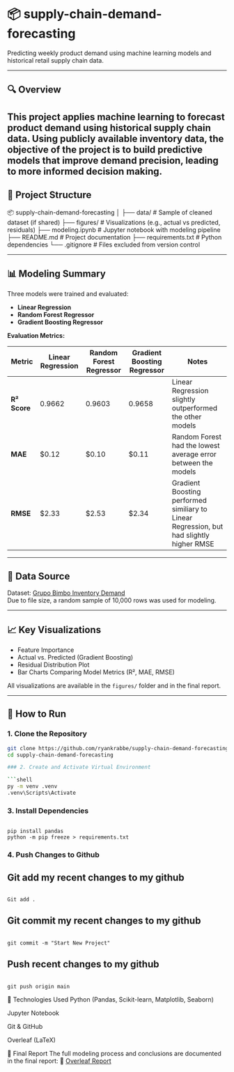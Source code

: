 # 📦 supply-chain-demand-forecasting

Predicting weekly product demand using machine learning models and historical retail supply chain data.

---

## 🔍 Overview

This project applies machine learning to forecast product demand using historical supply chain data. Using publicly available inventory data, the objective of the project is to build predictive models that improve demand precision, leading to more informed decision making.
---

## 📁 Project Structure

📦 supply-chain-demand-forecasting
│
├── data/ # Sample of cleaned dataset (if shared)
├── figures/ # Visualizations (e.g., actual vs predicted, residuals)
├── modeling.ipynb # Jupyter notebook with modeling pipeline
├── README.md # Project documentation
├── requirements.txt # Python dependencies
└── .gitignore # Files excluded from version control

---

## 📊 Modeling Summary

Three models were trained and evaluated:
- **Linear Regression**
- **Random Forest Regressor**
- **Gradient Boosting Regressor**

**Evaluation Metrics:**

| Metric         | Linear Regression | Random Forest Regressor | Gradient Boosting Regressor | Notes |
|----------------|--------------------|--------------------------|------------------------------|-------|
| **R² Score**   | 0.9662             | 0.9603                   | 0.9658                       | Linear Regression slightly outperformed the other models |
| **MAE**        | $0.12              | $0.10                    | $0.11                        | Random Forest had the lowest average error between the models |
| **RMSE**       | $2.33              | $2.53                    | $2.34                        | Gradient Boosting performed similiary to Linear Regression, but had slightly higher RMSE |

---

## 📂 Data Source

Dataset: [Grupo Bimbo Inventory Demand](https://www.kaggle.com/competitions/grupo-bimbo-inventory-demand)  
Due to file size, a random sample of 10,000 rows was used for modeling.

---

## 📈 Key Visualizations

- Feature Importance
- Actual vs. Predicted (Gradient Boosting)
- Residual Distribution Plot
- Bar Charts Comparing Model Metrics (R², MAE, RMSE)

All visualizations are available in the `figures/` folder and in the final report.

---

## 🚀 How to Run

### 1. Clone the Repository

```bash
git clone https://github.com/ryankrabbe/supply-chain-demand-forecasting.git
cd supply-chain-demand-forecasting

### 2. Create and Activate Virtual Environment

```shell
py -m venv .venv
.venv\Scripts\Activate

```

### 3. Install Dependencies

```shell

pip install pandas
python -m pip freeze > requirements.txt

```

### 4. Push Changes to Github

## Git add my recent changes to my github
```shell

Git add .

```

## Git commit my recent changes to my github

```shell

git commit -m "Start New Project"

```

## Push recent changes to my github

```shell

git push origin main

```

🧠 Technologies Used
Python (Pandas, Scikit-learn, Matplotlib, Seaborn)

Jupyter Notebook

Git & GitHub

Overleaf (LaTeX)

📄 Final Report
The full modeling process and conclusions are documented in the final report:
📘 [Overleaf Report](https://www.overleaf.com/read/wkkcscvjcjfb#fc399e)
